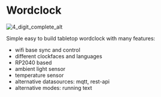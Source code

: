 # Wordclock

![4_digit_complete_alt](./documentation/images/IMG_9906.png)


Simple easy to build tabletop wordclock with many features:

* wifi base sync and control
* different clockfaces and languages
* RP2040 based
* ambient light sensor
* temperature sensor
* alternative datasources: mqtt, rest-api
* alternative modes: running text






